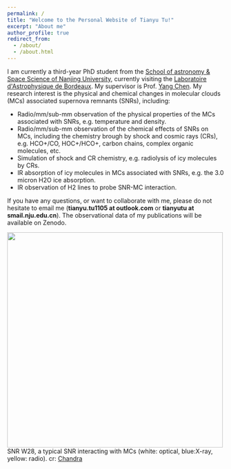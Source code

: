 ```yaml
---
permalink: /
title: "Welcome to the Personal Website of Tianyu Tu!"
excerpt: "About me"
author_profile: true
redirect_from: 
  - /about/
  - /about.html
---
```


I am currently a third-year PhD student from the [School of astronomy & Space Science of Nanjing University](https://astronomy.nju.edu.cn/EN/index.html), currently visiting the [Laboratoire d'Astrophysique de Bordeaux](https://astrophy.u-bordeaux.fr/). My supervisor is Prof. [Yang Chen](https://astronomy.nju.edu.cn/EN/People/Professors/20200707/i113699.html). My research interest is the physical and chemical changes in molecular clouds (MCs) associated supernova remnants (SNRs), including: 
* Radio/mm/sub-mm observation of the physical properties of the MCs associated with SNRs, e.g. temperature and density. 
* Radio/mm/sub-mm observation of the chemical effects of SNRs on MCs, including the chemistry brough by shock and cosmic rays (CRs), e.g. HCO+/CO, HOC+/HCO+, carbon chains, complex organic molecules, etc. 
* Simulation of shock and CR chemistry, e.g. radiolysis of icy molecules by CRs. 
* IR absorption of icy molecules in MCs associated with SNRs, e.g. the 3.0 micron H2O ice absorption.
* IR observation of H2 lines to probe SNR-MC interaction.


If you have any questions, or want to collaborate with me, please do not hesitate to email me (**tianyu.tu1105 at outlook.com** or **tianyutu at smail.nju.edu.cn**). The observational data of my publications will be available on Zenodo.  <br>

<img src="https://tty1105.github.io/images/about/w28_rosat_optical_radio.jpg" width="500" height="500" align="middle" /> <br>
SNR W28, a typical SNR interacting with MCs (white: optical, blue:X-ray, yellow: radio). cr: [Chandra](https://chandra.harvard.edu/photo/2008/w28/more.html)
